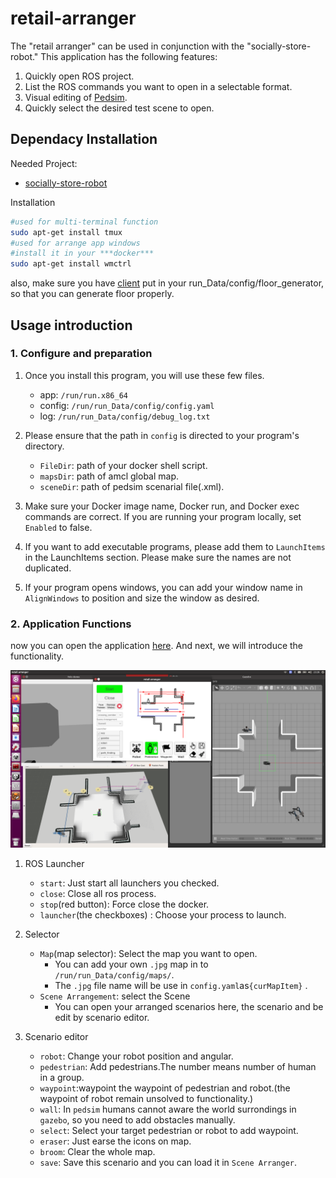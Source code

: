 # retail-arranger

The "retail arranger" can be used in conjunction with the "socially-store-robot." This application has the following features:
1. Quickly open ROS project.
2. List the ROS commands you want to open in a selectable format.
3. Visual editing of [Pedsim](https://github.com/srl-freiburg/pedsim_ros).
4. Quickly select the desired test scene to open.

## Dependacy Installation

Needed Project:
   - [socially-store-robot
](https://github.com/oocami35029287/socially-store-robot)
    
Installation
```bash
#used for multi-terminal function
sudo apt-get install tmux
#used for arrange app windows
#install it in your ***docker***
sudo apt-get install wmctrl

```
also, make sure you have [client](https://drive.google.com/file/d/1_MuKkKgjcep7wGXq0EQXra17jCcT32Jr/view?usp=sharing) put in your run_Data/config/floor_generator,\
so that you can generate floor properly.
## Usage introduction


### 1. Configure and preparation
1. Once you install this program, you will use these few files.
    - app: `/run/run.x86_64`
    - config: `/run/run_Data/config/config.yaml`
    - log: `/run/run_Data/config/debug_log.txt`

3.  Please ensure that the path in `config` is directed to your program's directory. 
     - `FileDir`: path of your docker shell script.
     - `mapsDir`: path of amcl global map.
     - `sceneDir`: path of pedsim scenarial file(.xml).
4. Make sure your Docker image name, Docker run, and Docker exec commands are correct. If you are running your program locally, set `Enabled` to false.
5. If you want to add executable programs, please add them to `LaunchItems` in the LaunchItems section. Please make sure the names are not duplicated.
6. If your program opens windows, you can add your window name in `AlignWindows` to position and size the window as desired.

### 2. Application Functions

now you can open the application [here](https://github.com/oocami35029287/retail-arranger/blob/master/run/run.x86_64).
And next, we will introduce the functionality.

![image](https://github.com/oocami35029287/retail-arranger/blob/master/doc/retail%20arranger%20demo.png)

1. ROS Launcher
    - `start`: Just start all launchers you checked.
    - `close`: Close all ros process.
    - `stop`(red button): Force close the docker.
    - `launcher`(the checkboxes) : Choose your process to launch.
2. Selector
    - `Map`(map selector): Select the map you want to open. 
        - You can add your own `.jpg` map in to `/run/run_Data/config/maps/`. 
        - The `.jpg` file name will be use in `config.yaml`as`{curMapItem}` .
    - `Scene Arrangement`: select the Scene
        - You can open your arranged scenarios here, the scenario and be edit by scenario editor.

3. Scenario editor
    - `robot`: Change your robot position and angular.
    - `pedestrian`: Add pedestrians.The number means number of human in a group.
    - `waypoint`:waypoint the waypoint of pedestrian and robot.(the waypoint of robot remain unsolved to functionality.)
    - `wall`: In `pedsim` humans cannot aware the world surrondings in `gazebo`, so you need to add obstacles manually.
    - `select`: Select your target pedestrian or robot to add waypoint.
    - `eraser`: Just earse the icons on map.
    - `broom`: Clear the whole map.
    - `save`: Save this scenario and you can load it in `Scene Arranger`.
